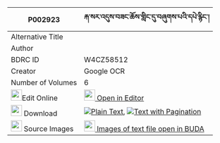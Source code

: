 |P002923|རྐ་སར་འདུས་བཟང་ཆོས་གླིང་དུ་བཞུགས་པའི་དཔེ་རྙིང་། 
| --- | --- 
|Alternative Title |
|Author | 
|BDRC ID | W4CZ58512
|Creator | Google OCR
|Number of Volumes| 6
|<img width="25" src="https://img.icons8.com/color/25/000000/edit-property.png">Edit Online| [<img width="25" src="https://avatars.githubusercontent.com/u/45091458?s=200&v=4"> Open in Editor](http://editor.openpecha.org/P002923)
|<img width="25" src="https://img.icons8.com/fluent/48/000000/download-2.png"/>  Download | [![](https://img.icons8.com/color/20/000000/txt.png)Plain Text](https://github.com/Openpecha/P002923/releases/download/v1/ka_sa_ra_duzang_cho_ling_du_sh_plain_P002923.zip), [![](https://img.icons8.com/color/20/000000/txt.png)Text with Pagination](https://github.com/Openpecha/P002923/releases/download/v1/ka_sa_ra_duzang_cho_ling_du_sh_pages_P002923.zip)
|<img width="25" src="https://img.icons8.com/plasticine/100/000000/pictures-folder.png"/>  Source Images | [<img width="25" src="https://library.bdrc.io/icons/BUDA-small.svg"> Images of text file open in BUDA](https://library.bdrc.io/show/bdr:W4CZ58512)